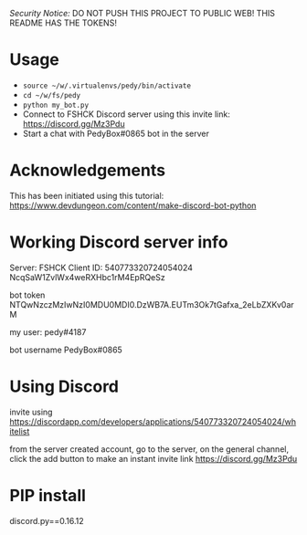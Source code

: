 *Security Notice:* DO NOT PUSH THIS PROJECT TO PUBLIC WEB! THIS README HAS THE TOKENS!

# Usage
- `source ~/w/.virtualenvs/pedy/bin/activate`
- `cd ~/w/fs/pedy`
- `python my_bot.py`
- Connect to FSHCK Discord server using this invite link: https://discord.gg/Mz3Pdu
- Start a chat with PedyBox#0865 bot in the server

# Acknowledgements
This has been initiated using this tutorial: https://www.devdungeon.com/content/make-discord-bot-python

# Working Discord server info
Server: FSHCK
Client ID: 540773320724054024
NcqSaW1ZvlWx4weRXHbc1rM4EpRQeSz

bot token
NTQwNzczMzIwNzI0MDU0MDI0.DzWB7A.EUTm3Ok7tGafxa_2eLbZXKv0arM

my user:
pedy#4187

bot username
PedyBox#0865

# Using Discord
invite using https://discordapp.com/developers/applications/540773320724054024/whitelist

from the server created account, go to the server, on the general channel, click the add button to make an instant invite link
https://discord.gg/Mz3Pdu


# PIP install
discord.py==0.16.12

